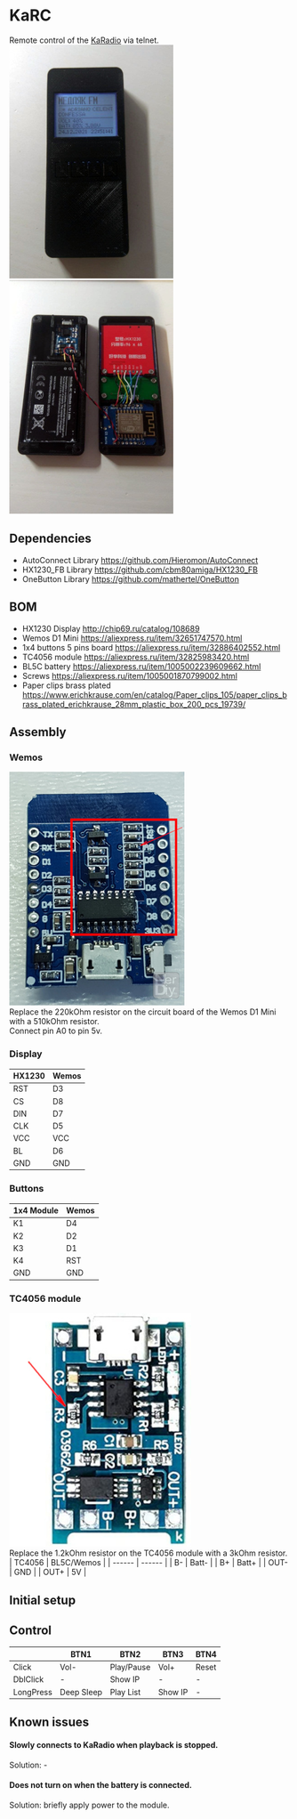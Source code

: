 # KaRC
Remote control of the [KaRadio](https://github.com/karawin/Ka-Radio32) via telnet.  
[![Preview](img/preview420.jpg)](img/preview.jpg) [![Preview](img/preview2420.jpg)](img/preview2.jpg)
## Dependencies
- AutoConnect Library https://github.com/Hieromon/AutoConnect
- HX1230_FB Library https://github.com/cbm80amiga/HX1230_FB
- OneButton Library https://github.com/mathertel/OneButton
## BOM
- HX1230 Display http://chip69.ru/catalog/108689
- Wemos D1 Mini https://aliexpress.ru/item/32651747570.html
- 1x4 buttons 5 pins board https://aliexpress.ru/item/32886402552.html
- TC4056 module https://aliexpress.ru/item/32825983420.html
- BL5C battery https://aliexpress.ru/item/1005002239609662.html
- Screws https://aliexpress.ru/item/1005001870799002.html
- Paper clips brass plated https://www.erichkrause.com/en/catalog/Paper_clips_105/paper_clips_brass_plated_erichkrause_28mm_plastic_box_200_pcs_19739/
## Assembly 
### Wemos
[![D1](img/d1res420.jpg)](img/d1res.jpg)  
Replace the 220kOhm resistor on the circuit board of the Wemos D1 Mini with a 510kOhm resistor.  
Connect pin A0 to pin 5v.
### Display
| HX1230 | Wemos |
| ------ | ------ |
| RST | D3 |
| CS  | D8 |
| DIN | D7 |
| CLK | D5 |
| VCC | VCC |
| BL | D6 |
| GND | GND |
### Buttons
| 1x4 Module | Wemos |
| ------ | ------ |
| K1 | D4 |
| K2 | D2 |
| K3 | D1 |
| K4 | RST |
| GND | GND |
### TC4056 module
[![TC4056](img/tc4056420.jpg)](img/tc4056.jpg)  
Replace the 1.2kOhm resistor on the TC4056 module with a 3kOhm resistor.  
| TC4056 | BL5C/Wemos |
| ------ | ------ |
| B- | Batt- |
| B+ | Batt+ |
| OUT- | GND |
| OUT+ | 5V |
## Initial setup
## Control
|  | BTN1 | BTN2 | BTN3 | BTN4 |
| ------ | ------ | ------ | ------ | ------ |
| Click | Vol- | Play/Pause | Vol+ | Reset |
| DblClick | - | Show IP | - | - |
| LongPress | Deep Sleep | Play List | Show IP | - |
## Known issues
#### Slowly connects to KaRadio when playback is stopped.  
Solution: -  
#### Does not turn on when the battery is connected.  
Solution: briefly apply power to the module.
